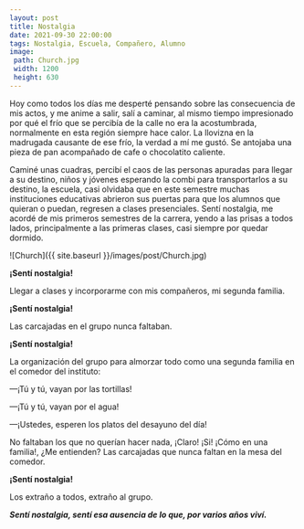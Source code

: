 ```yaml
---
layout: post
title: Nostalgia
date: 2021-09-30 22:00:00
tags: Nostalgia, Escuela, Compañero, Alumno
image:
 path: Church.jpg
 width: 1200
 height: 630
---
```


Hoy como todos los días me desperté pensando sobre las consecuencia de mis actos, y me anime a salir, salí a caminar, al mismo tiempo impresionado por qué el frío que se percibía de la calle no era la acostumbrada, normalmente en esta región siempre hace calor. La llovizna en la madrugada causante de ese frío, la verdad a mí me gustó. Se antojaba una pieza de pan acompañado de cafe o chocolatito caliente.

Caminé unas cuadras, percibí el caos de las personas apuradas para llegar a su destino, niños y jóvenes esperando la combi para transportarlos a su destino, la escuela, casi olvidaba que en este semestre muchas instituciones educativas abrieron sus puertas para que los alumnos que quieran o puedan, regresen a clases presenciales. Sentí nostalgia, me acordé de mis primeros semestres de la carrera, yendo a las prisas a todos lados, principalmente a las primeras clases, casi siempre por quedar dormido.


![Church]({{ site.baseurl }}/images/post/Church.jpg)

**¡Sentí nostalgia!**

Llegar a clases y incorporarme con mis compañeros, mi segunda familia.

**¡Sentí nostalgia!**

Las carcajadas en el grupo nunca faltaban.

**¡Sentí nostalgia!**

La organización del grupo para almorzar todo como una segunda familia en el comedor del instituto:

—¡Tú y tú, vayan por las tortillas! 

—¡Tú y tú, vayan por el agua! 

—¡Ustedes, esperen los platos del desayuno del día!


No faltaban los que no querían hacer nada, ¡Claro! ¡Si! ¡Cómo en una familia!, ¿Me entienden? 
Las carcajadas que nunca faltan en la mesa del comedor.

**¡Sentí nostalgia!**

Los extraño a todos, extraño al grupo.

***Sentí nostalgia, sentí esa ausencia de lo que, por varios años viví.***

